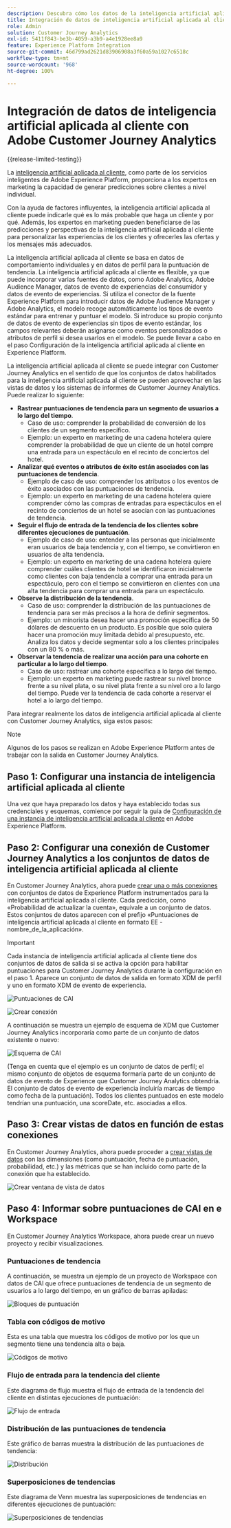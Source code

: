 ```yaml
---
description: Descubra cómo los datos de la inteligencia artificial aplicada al cliente de Adobe Experience Platform se integran con el espacio de trabajo de Customer Journey Analytics.
title: Integración de datos de inteligencia artificial aplicada al cliente con Customer Journey Analytics
role: Admin
solution: Customer Journey Analytics
exl-id: 5411f843-be3b-4059-a3b9-a4e1928ee8a9
feature: Experience Platform Integration
source-git-commit: 46d799ad2621d83906908a3f60a59a1027c6518c
workflow-type: tm+mt
source-wordcount: '968'
ht-degree: 100%

---
```


# Integración de datos de inteligencia artificial aplicada al cliente con Adobe Customer Journey Analytics

{{release-limited-testing}}

La [inteligencia artificial aplicada al cliente](https://experienceleague.adobe.com/docs/experience-platform/intelligent-services/customer-ai/overview.html?lang=es), como parte de los servicios inteligentes de Adobe Experience Platform, proporciona a los expertos en marketing la capacidad de generar predicciones sobre clientes a nivel individual.

Con la ayuda de factores influyentes, la inteligencia artificial aplicada al cliente puede indicarle qué es lo más probable que haga un cliente y por qué. Además, los expertos en marketing pueden beneficiarse de las predicciones y perspectivas de la inteligencia artificial aplicada al cliente para personalizar las experiencias de los clientes y ofrecerles las ofertas y los mensajes más adecuados.

La inteligencia artificial aplicada al cliente se basa en datos de comportamiento individuales y en datos de perfil para la puntuación de tendencia. La inteligencia artificial aplicada al cliente es flexible, ya que puede incorporar varias fuentes de datos, como Adobe Analytics, Adobe Audience Manager, datos de evento de experiencias del consumidor y datos de evento de experiencias. Si utiliza el conector de la fuente Experience Platform para introducir datos de Adobe Audience Manager y Adobe Analytics, el modelo recoge automáticamente los tipos de evento estándar para entrenar y puntuar el modelo. Si introduce su propio conjunto de datos de evento de experiencias sin tipos de evento estándar, los campos relevantes deberán asignarse como eventos personalizados o atributos de perfil si desea usarlos en el modelo. Se puede llevar a cabo en el paso Configuración de la inteligencia artificial aplicada al cliente en Experience Platform.

La inteligencia artificial aplicada al cliente se puede integrar con Customer Journey Analytics en el sentido de que los conjuntos de datos habilitados para la inteligencia artificial aplicada al cliente se pueden aprovechar en las vistas de datos y los sistemas de informes de Customer Journey Analytics. Puede realizar lo siguiente:

* **Rastrear puntuaciones de tendencia para un segmento de usuarios a lo largo del tiempo**. 
   * Caso de uso: comprender la probabilidad de conversión de los clientes de un segmento específico.
   * Ejemplo: un experto en marketing de una cadena hotelera quiere comprender la probabilidad de que un cliente de un hotel compre una entrada para un espectáculo en el recinto de conciertos del hotel.
* **Analizar qué eventos o atributos de éxito están asociados con las puntuaciones de tendencia**.
   * Ejemplo de caso de uso: comprender los atributos o los eventos de éxito asociados con las puntuaciones de tendencia.
   * Ejemplo: un experto en marketing de una cadena hotelera quiere comprender cómo las compras de entradas para espectáculos en el recinto de conciertos de un hotel se asocian con las puntuaciones de tendencia.
* **Seguir el flujo de entrada de la tendencia de los clientes sobre diferentes ejecuciones de puntuación**. 
   * Ejemplo de caso de uso: entender a las personas que inicialmente eran usuarios de baja tendencia y, con el tiempo, se convirtieron en usuarios de alta tendencia.
   * Ejemplo: un experto en marketing de una cadena hotelera quiere comprender cuáles clientes de hotel se identificaron inicialmente como clientes con baja tendencia a comprar una entrada para un espectáculo, pero con el tiempo se convirtieron en clientes con una alta tendencia para comprar una entrada para un espectáculo.
* **Observe la distribución de la tendencia**. 
   * Caso de uso: comprender la distribución de las puntuaciones de tendencia para ser más precisos a la hora de definir segmentos.
   * Ejemplo: un minorista desea hacer una promoción específica de 50 dólares de descuento en un producto. Es posible que solo quiera hacer una promoción muy limitada debido al presupuesto, etc. Analiza los datos y decide segmentar solo a los clientes principales con un 80 % o más.
* **Observar la tendencia de realizar una acción para una cohorte en particular a lo largo del tiempo**. 
   * Caso de uso: rastrear una cohorte específica a lo largo del tiempo. 
   * Ejemplo: un experto en marketing puede rastrear su nivel bronce frente a su nivel plata, o su nivel plata frente a su nivel oro a lo largo del tiempo. Puede ver la tendencia de cada cohorte a reservar el hotel a lo largo del tiempo.

Para integrar realmente los datos de inteligencia artificial aplicada al cliente con Customer Journey Analytics, siga estos pasos:

>[!NOTE]
>
>Algunos de los pasos se realizan en Adobe Experience Platform antes de trabajar con la salida en Customer Journey Analytics.


## Paso 1: Configurar una instancia de inteligencia artificial aplicada al cliente

Una vez que haya preparado los datos y haya establecido todas sus credenciales y esquemas, comience por seguir la guía de [Configuración de una instancia de inteligencia artificial aplicada al cliente](https://experienceleague.adobe.com/docs/experience-platform/intelligent-services/customer-ai/user-guide/configure.html?lang=es) en Adobe Experience Platform.

## Paso 2: Configurar una conexión de Customer Journey Analytics a los conjuntos de datos de inteligencia artificial aplicada al cliente

En Customer Journey Analytics, ahora puede [crear una o más conexiones](/help/connections/create-connection.md) con conjuntos de datos de Experience Platform instrumentados para la inteligencia artificial aplicada al cliente. Cada predicción, como «Probabilidad de actualizar la cuenta», equivale a un conjunto de datos. Estos conjuntos de datos aparecen con el prefijo «Puntuaciones de inteligencia artificial aplicada al cliente en formato EE - nombre_de_la_aplicación».

>[!IMPORTANT]
>
>Cada instancia de inteligencia artificial aplicada al cliente tiene dos conjuntos de datos de salida si se activa la opción para habilitar puntuaciones para Customer Journey Analytics durante la configuración en el paso 1. Aparece un conjunto de datos de salida en formato XDM de perfil y uno en formato XDM de evento de experiencia.

![Puntuaciones de CAI](assets/cai-scores.png)

![Crear conexión](assets/create-conn.png)

A continuación se muestra un ejemplo de esquema de XDM que Customer Journey Analytics incorporaría como parte de un conjunto de datos existente o nuevo:

![Esquema de CAI](assets/cai-schema.png)

(Tenga en cuenta que el ejemplo es un conjunto de datos de perfil; el mismo conjunto de objetos de esquema formaría parte de un conjunto de datos de evento de Experience que Customer Journey Analytics obtendría. El conjunto de datos de evento de experiencia incluiría marcas de tiempo como fecha de la puntuación). Todos los clientes puntuados en este modelo tendrían una puntuación, una scoreDate, etc. asociadas a ellos.

## Paso 3: Crear vistas de datos en función de estas conexiones

En Customer Journey Analytics, ahora puede proceder a [crear vistas de datos](/help/data-views/create-dataview.md) con las dimensiones (como puntuación, fecha de puntuación, probabilidad, etc.) y las métricas que se han incluido como parte de la conexión que ha establecido.

![Crear ventana de vista de datos](assets/create-dataview.png)

## Paso 4: Informar sobre puntuaciones de CAI en e Workspace

En Customer Journey Analytics Workspace, ahora puede crear un nuevo proyecto y recibir visualizaciones.

### Puntuaciones de tendencia

A continuación, se muestra un ejemplo de un proyecto de Workspace con datos de CAI que ofrece puntuaciones de tendencia de un segmento de usuarios a lo largo del tiempo, en un gráfico de barras apiladas:

![Bloques de puntuación](assets/workspace-scores.png)

### Tabla con códigos de motivo

Esta es una tabla que muestra los códigos de motivo por los que un segmento tiene una tendencia alta o baja.

![Códigos de motivo](assets/reason-codes.png)

### Flujo de entrada para la tendencia del cliente

Este diagrama de flujo muestra el flujo de entrada de la tendencia del cliente en distintas ejecuciones de puntuación:

![Flujo de entrada](assets/flow.png)

### Distribución de las puntuaciones de tendencia

Este gráfico de barras muestra la distribución de las puntuaciones de tendencia:

![Distribución](assets/distribution.png)

### Superposiciones de tendencias

Este diagrama de Venn muestra las superposiciones de tendencias en diferentes ejecuciones de puntuación:

![Superposiciones de tendencias](assets/venn.png)
